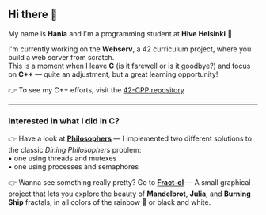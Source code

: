 ## Hi there 👋

My name is **Hania** and I'm a programming student at **Hive Helsinki** :wave:

I'm currently working on the **Webserv**, a 42 curriculum project, where you build a web server from scratch.  
This is a moment when I leave **C** (is it farewell or is it goodbye?) and focus on **C++** — quite an adjustment, but a great learning opportunity!

👉 To see my C++ efforts, visit the [42-CPP repository](https://github.com/huskyhania/42-CPPModules)

---

### Interested in what I did in C?

👉 Have a look at **[Philosophers](https://github.com/huskyhania/philosophers)** — I implemented two different solutions to the classic *Dining Philosophers* problem:  
• one using threads and mutexes  
• one using processes and semaphores  

👉 Wanna see something really pretty? Go to **[Fract-ol](https://github.com/huskyhania/fractol)** — A small graphical project that lets you explore the beauty of **Mandelbrot**, **Julia**, and **Burning Ship** fractals, in all colors of the rainbow 🌈 or black and white.


<!--
**huskyhania/huskyhania** is a ✨ _special_ ✨ repository because its `README.md` (this file) appears on your GitHub profile.

Here are some ideas to get you started:

- 🔭 I’m currently working on ...
- 🌱 I’m currently learning ...
- 👯 I’m looking to collaborate on ...
- 🤔 I’m looking for help with ...
- 💬 Ask me about ...
- 📫 How to reach me: ...
- 😄 Pronouns: ...
- ⚡ Fun fact: ...
-->
